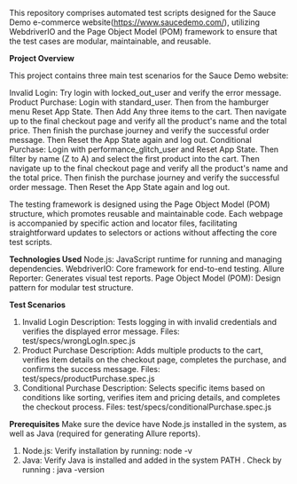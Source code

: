This repository comprises automated test scripts designed for the Sauce Demo e-commerce website(https://www.saucedemo.com/), utilizing WebdriverIO and the Page Object Model (POM) framework to ensure that the test cases are modular, maintainable, and reusable.



**Project Overview**

This project contains three main test scenarios for the Sauce Demo website:

Invalid Login: Try login with locked_out_user and verify the error message.
Product Purchase: Login with standard_user. Then from the hamburger menu Reset App State. Then Add Any three items to the cart. Then navigate up to the final checkout page and verify all the product's name and the total price. Then finish the purchase journey and verify the successful order message. Then Reset the App State again and log out.
Conditional Purchase: Login with performance_glitch_user and Reset App State. Then filter by name (Z to A) and select the first product into the cart. Then navigate up to the final checkout page and verify all the product's name and the total price. Then finish the purchase journey and verify the successful order message. Then Reset the App State again and log out.

The testing framework is designed using the Page Object Model (POM) structure, which promotes reusable and maintainable code. Each webpage is accompanied by specific action and locator files, facilitating straightforward updates to selectors or actions without affecting the core test scripts.



**Technologies Used**
Node.js: JavaScript runtime for running and managing dependencies.
WebdriverIO: Core framework for end-to-end testing.
Allure Reporter: Generates visual test reports.
Page Object Model (POM): Design pattern for modular test structure.


**Test Scenarios**
1. Invalid Login
Description: Tests logging in with invalid credentials and verifies the displayed error message.
Files: test/specs/wrongLogIn.spec.js
2. Product Purchase
Description: Adds multiple products to the cart, verifies item details on the checkout page, completes the purchase, and confirms the success message.
Files: test/specs/productPurchase.spec.js
3. Conditional Purchase
Description: Selects specific items based on conditions like sorting, verifies item and pricing details, and completes the checkout process.
Files: test/specs/conditionalPurchase.spec.js



**Prerequisites**
Make sure the device have Node.js installed in the system, as well as Java (required for generating Allure reports).
1. Node.js: Verify installation by running: node -v
2. Java: Verify Java is installed and added in the system PATH . Check by running : java -version
